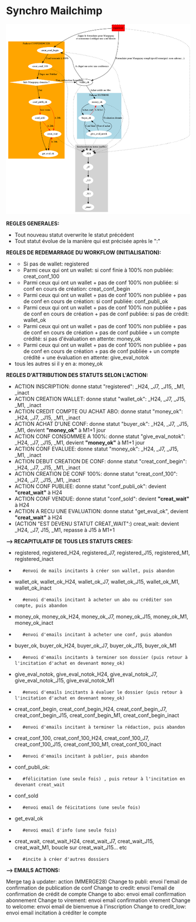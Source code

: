 # Synchro Mailchimp
![alt text](https://github.com/sladinji/blousebrothers/blob/master/blousebrothers/confs/management/commands/mailchync.png?raw=true)

**REGLES GENERALES:**

* Tout nouveau statut overwrite le statut précédent
* Tout statut évolue de la manière qui est précisée après le ":"

**REGLES DE REDEMARRAGE DU WORKFLOW (INITIALISATION):**
* - Si pas de wallet: registered
* - Parmi ceux qui ont un wallet: si conf finie à 100% non publiée: creat_conf_100
* - Parmi ceux qui ont un wallet + pas de conf 100% non publiée: si conf en cours de création: creat_conf_begin
* - Parmi ceux qui ont un wallet + pas de conf 100% non publiée + pas de conf en cours de création: si conf publiée: conf_publi_ok
* - Parmi ceux qui ont un wallet + pas de conf 100% non publiée + pas de conf en cours de création + pas de conf publiée: si pas de crédit: wallet_ok
* - Parmi ceux qui ont un wallet + pas de conf 100% non publiée + pas de conf en cours de création + pas de conf publiée + un compte crédité: si pas d'évaluation en attente: money_ok
* - Parmi ceux qui ont un wallet + pas de conf 100% non publiée + pas de conf en cours de création + pas de conf publiée + un compte crédité + une évaluation en attente: give_eval_notok
* tous les autres si il y en a: money_ok

**REGLES D'ATTRIBUTION DES STATUTS SELON L'ACTION:**
* ACTION INSCRIPTION: donne statut "registered": _H24, _J7, _J15, _M1, _inact
* ACTION CREATION WALLET: donne statut "wallet_ok": _H24, _J7, _J15, _M1, _inact
* ACTION CREDIT COMPTE OU ACHAT ABO: donne statut "money_ok": _H24, _J7, _J15, _M1, _inact
* ACTION ACHAT D'UNE CONF: donne statut "buyer_ok": _H24, _J7, _J15, _M1, devient **"money_ok"** à M1+1 jour
* ACTION CONF CONSOMMEE A 100%: donne statut "give_eval_notok": _H24, _J7, _J15, _M1, devient **"money_ok"** à M1+1 jour
* ACTION CONF EVALUEE: donne statut "money_ok": _H24, _J7, _J15, _M1, _inact
* ACTION DEBUT CREATION DE CONF: donne statut "creat_conf_begin": _H24, _J7, _J15, _M1, _inact 
* ACTION CREATION DE CONF 100%: donne statut "creat_conf_100": _H24, _J7, _J15, _M1, _inact
* ACTION CONF PUBLIEE: donne statut "conf_publi_ok": devient **"creat_wait"** à H24
* ACTION CONF VENDUE: donne statut "conf_sold": devient **"creat_wait"** à H24
* ACTION A RECU UNE EVALUATION: donne statut "get_eval_ok", devient **"creat_wait"** à H24
* (ACTION "EST DEVENU STATUT CREAT_WAIT":) creat_wait: devient _H24, _J7, J15, _M1, repasse à J15 à M1+1



**--> RECAPITULATIF DE TOUS LES STATUTS CREES:**

* registered, registered_H24, registered_J7, registered_J15, registered_M1, registered_inact 
*        #envoi de mails incitants à créer son wallet, puis abandon
* wallet_ok, wallet_ok_H24, wallet_ok_J7, wallet_ok_J15, wallet_ok_M1, wallet_ok_inact 
*        #envoi d'emails incitant à acheter un abo ou créditer son compte, puis abandon
* money_ok, money_ok_H24, money_ok_J7, money_ok_J15, money_ok_M1, money_ok_inact 
*        #envoi d'emails incitant à acheter une conf, puis abandon
* buyer_ok, buyer_ok_H24, buyer_ok_J7, buyer_ok_J15, buyer_ok_M1   
*        #envoi d'emails incitants à terminer son dossier (puis retour à l'incitation d'achat en devenant money_ok)
* give_eval_notok, give_eval_notok_H24, give_eval_notok_J7, give_eval_notok_J15, give_eval_notok_M1  
*        #envoi d'emails incitants à évaluer le dossier (puis retour à l'incitation d'achat en devenant money_ok)
* creat_conf_begin, creat_conf_begin_H24, creat_conf_begin_J7, creat_conf_begin_J15, creat_conf_begin_M1, creat_conf_begin_inact 
*        #envoi d'emails incitant à terminer la rédaction, puis abandon
* creat_conf_100, creat_conf_100_H24, creat_conf_100_J7, creat_conf_100_J15, creat_conf_100_M1, creat_conf_100_inact 
*        #envoi d'emails incitant à publier, puis abandon
* conf_publi_ok:
*        #félicitation (une seule fois) , puis retour à l'incitation en devenant creat_wait
* conf_sold 
*        #envoi email de féicitations (une seule fois)
* get_eval_ok 
*        #envoi email d'info (une seule fois)
* creat_wait, creat_wait_H24, creat_wait_J7, creat_wait_J15, creat_wait_M1, boucle sur creat_wait_J15... etc
*        #incite à créer d'autres dossiers


**--> EMAILS ACTIONS:**

Merge tag à updater: action (MMERGE28)
Change to publi: envoi l'email de confirmation de publication de conf
Change to credit: envoi l'email de confirmation de crédit de compte
Change to abo: envoi email confirmation abonnement
Change to virement: envoi email confirmation virement
Change to welcome: envoi email de bienvenue à l'inscription
Change to credit_low: envoi email incitation à créditer le compte


